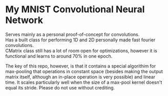 # My MNIST Convolutional Neural Network
Serves mainly as a personal proof-of-concept for convolutions. <br>
Has a built class for performing 1D and 2D personally made fast fourier convolutions. <br>
CMatrix class still has a lot of room open for optimizations, however it is functional and learns to around 70% in one epoch. <br>

The key of this repo, however, is that it contains a special algorithim for max-pooling that operations in constant space (besides making the output matrix itself, although an in-place operation is very possible) and linear time. It scales particularly well when the size of a max-pool kernel doesn't equal its stride. Please do not use without crediting.
